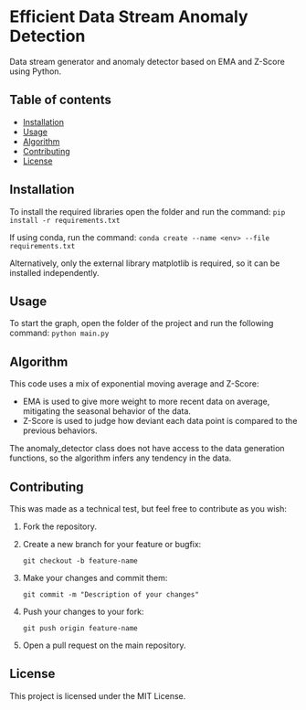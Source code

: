 # Efficient Data Stream Anomaly Detection
 
Data stream generator and anomaly detector based on EMA and Z-Score using Python.

## Table of contents

- [Installation](#installation)
- [Usage](#usage)
- [Algorithm](#algorithm)
- [Contributing](#contributing)
- [License](#license)

## Installation

To install the required libraries open the folder and run the command:
	```
	pip install -r requirements.txt
	```

If using conda, run the command:
	```
	conda create --name <env> --file requirements.txt
	```

Alternatively, only the external library matplotlib is required, so it can be installed independently.

## Usage

To start the graph, open the folder of the project and run the following command:
	```
	python main.py
	```

## Algorithm

This code uses a mix of exponential moving average and Z-Score:

- EMA is used to give more weight to more recent data on average, mitigating the seasonal behavior of the data.
- Z-Score is used to judge how deviant each data point is compared to the previous behaviors.

The anomaly_detector class does not have access to the data generation functions, so the algorithm infers any tendency in the data.

## Contributing

This was made as a technical test, but feel free to contribute as you wish:

1. Fork the repository.

2. Create a new branch for your feature or bugfix: 

	```
	git checkout -b feature-name
	```

3. Make your changes and commit them: 

	```
	git commit -m "Description of your changes"
	```

4. Push your changes to your fork: 
	
	```
	git push origin feature-name
	```

5. Open a pull request on the main repository.

## License

This project is licensed under the MIT License.
